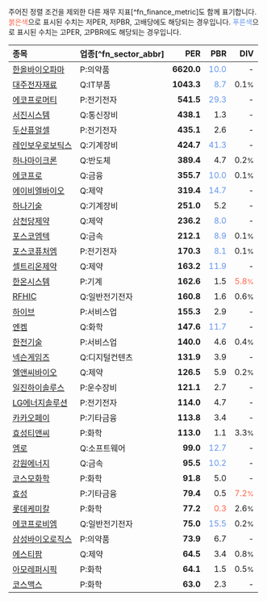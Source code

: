 주어진 정렬 조건을 제외한 다른 재무 지표[^fn_finance_metric]도 함께 표기합니다. <span style="color:tomato">붉은색</span>으로 표시된 수치는 저PER, 저PBR, 고배당에도 해당되는 경우입니다. <span style="color:cornflowerblue">푸른색</span>으로 표시된 수치는 고PER, 고PBR에도 해당되는 경우입니다.

| **종목** | **업종**[^fn_sector_abbr] | **PER** | **PBR** | **DIV** |
| :--- | :--- | --: | --: | --: |
| [한올바이오파마](/009420/) | P:의약품 | **6620.0** | <span style="color:cornflowerblue">10.0</span> | - |
| [대주전자재료](/078600/) | Q:IT부품 | **1043.3** | <span style="color:cornflowerblue">8.7</span> | 0.1<small>%</small> |
| [에코프로머티](/450080/) | P:전기전자 | **541.5** | <span style="color:cornflowerblue">29.3</span> | - |
| [서진시스템](/178320/) | Q:통신장비 | **438.1** | 1.3 | - |
| [두산퓨얼셀](/336260/) | P:전기전자 | **435.1** | 2.6 | - |
| [레인보우로보틱스](/277810/) | Q:기계장비 | **424.7** | <span style="color:cornflowerblue">41.3</span> | - |
| [하나마이크론](/067310/) | Q:반도체 | **389.4** | 4.7 | 0.2<small>%</small> |
| [에코프로](/086520/) | Q:금융 | **355.7** | <span style="color:cornflowerblue">10.0</span> | 0.1<small>%</small> |
| [에이비엘바이오](/298380/) | Q:제약 | **319.4** | <span style="color:cornflowerblue">14.7</span> | - |
| [하나기술](/299030/) | Q:기계장비 | **251.0** | 5.2 | - |
| [삼천당제약](/000250/) | Q:제약 | **236.2** | <span style="color:cornflowerblue">8.0</span> | - |
| [포스코엠텍](/009520/) | Q:금속 | **212.1** | <span style="color:cornflowerblue">8.9</span> | 0.1<small>%</small> |
| [포스코퓨처엠](/003670/) | P:전기전자 | **170.3** | <span style="color:cornflowerblue">8.1</span> | 0.1<small>%</small> |
| [셀트리온제약](/068760/) | Q:제약 | **163.2** | <span style="color:cornflowerblue">11.9</span> | - |
| [한온시스템](/018880/) | P:기계 | **162.6** | 1.5 | <span style="color:tomato">5.8<small>%</small></span> |
| [RFHIC](/218410/) | Q:일반전기전자 | **160.8** | 1.6 | 0.6<small>%</small> |
| [하이브](/352820/) | P:서비스업 | **155.3** | 2.9 | - |
| [엔켐](/348370/) | Q:화학 | **147.6** | <span style="color:cornflowerblue">11.7</span> | - |
| [한전기술](/052690/) | P:서비스업 | **140.0** | 4.6 | 0.4<small>%</small> |
| [넥슨게임즈](/225570/) | Q:디지털컨텐츠 | **131.9** | 3.9 | - |
| [엘앤씨바이오](/290650/) | Q:제약 | **126.5** | 5.9 | 0.2<small>%</small> |
| [일진하이솔루스](/271940/) | P:운수장비 | **121.1** | 2.7 | - |
| [LG에너지솔루션](/373220/) | P:전기전자 | **114.0** | 4.7 | - |
| [카카오페이](/377300/) | P:기타금융 | **113.8** | 3.4 | - |
| [효성티앤씨](/298020/) | P:화학 | **113.0** | 1.1 | 3.3<small>%</small> |
| [엠로](/058970/) | Q:소프트웨어 | **99.0** | <span style="color:cornflowerblue">12.7</span> | - |
| [강원에너지](/114190/) | Q:금속 | **95.5** | <span style="color:cornflowerblue">10.2</span> | - |
| [코스모화학](/005420/) | P:화학 | **91.8** | 5.0 | - |
| [효성](/004800/) | P:기타금융 | **79.4** | 0.5 | <span style="color:tomato">7.2<small>%</small></span> |
| [롯데케미칼](/011170/) | P:화학 | **77.2** | <span style="color:tomato">0.3</span> | 2.6<small>%</small> |
| [에코프로비엠](/247540/) | Q:일반전기전자 | **75.0** | <span style="color:cornflowerblue">15.5</span> | 0.2<small>%</small> |
| [삼성바이오로직스](/207940/) | P:의약품 | **73.9** | 6.7 | - |
| [에스티팜](/237690/) | Q:제약 | **64.5** | 3.4 | 0.8<small>%</small> |
| [아모레퍼시픽](/090430/) | P:화학 | **64.1** | 1.5 | 0.5<small>%</small> |
| [코스맥스](/192820/) | P:화학 | **63.0** | 2.3 | - |